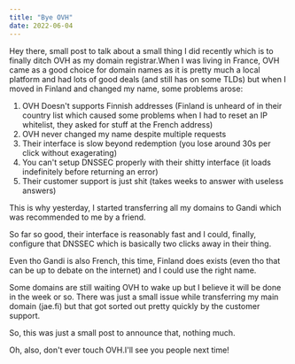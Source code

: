 ```yaml
---
title: "Bye OVH"
date: 2022-06-04
---
```


Hey there, small post to talk about a small thing I did recently which is to finally ditch OVH as my domain registrar.When I was living in France, OVH came as a good choice for domain names as it is pretty much a local platform and had lots of good deals (and still has on some TLDs) but when I moved in Finland and changed my name, some problems arose:

 1. OVH Doesn't supports Finnish addresses (Finland is unheard of in their country list which caused some problems when I had to reset an IP whitelist, they asked for stuff at the French address)
 2. OVH never changed my name despite multiple requests
 3. Their interface is slow beyond redemption (you lose around 30s per click without exagerating)
 4. You can't setup DNSSEC properly with their shitty interface (it loads indefinitely before returning an error)
 5. Their customer support is just shit (takes weeks to answer with useless answers)

This is why yesterday, I started transferring all my domains to Gandi which was recommended to me by a friend.

So far so good, their interface is reasonably fast and I could, finally, configure that DNSSEC which is basically two clicks away in their thing.

Even tho Gandi is also French, this time, Finland does exists (even tho that can be up to debate on the internet) and I could use the right name.

Some domains are still waiting OVH to wake up but I believe it will be done in the week or so. There was just a small issue while transferring my main domain (jae.fi) but that got sorted out pretty quickly by the customer support.

So, this was just a small post to announce that, nothing much.

Oh, also, don't ever touch OVH.I'll see you people next time!
